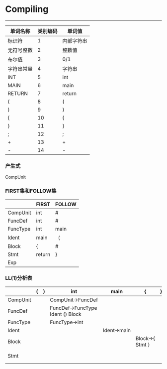 # Compiling
***
单词名称|类别编码|单词值
-------|-------|------
标识符|1|内部字符串
无符号整数|2|整数值
布尔值|3|0/1
字符串常量|4|字符串
INT|5|int
MAIN|6|main
RETURN|7|return
(|8|(
)|9|)
{|10|{
}|11|}
;|12|;
+|13|+
-|14|-

### 产生式
CompUnit

### FIRST集和FOLLOW集
|          | FIRST  | FOLLOW |
| -------- | ------ | ------ |
| CompUnit | int    | #      |
| FuncDef  | int    | #      |
| FuncType | int    | main   |
| Ident    | main   | （     |
| Block    | {      | #      |
| Stmt     | return | }      |
| Exp      | 

### LL(1)分析表
|          | (    | )    | int                                 | main           | {                  | }    | return                   | Number | ;    |
| -------- | ---- | ---- | ----------------------------------- | -------------- | ------------------ | ---- | ------------------------ | ------ | ---- |
| CompUnit |      |      | CompUnit$\to$FuncDef                |                |                    |      |                          |        |      |
| FuncDef  |      |      | FuncDef$\to$FuncType Ident () Block |                |                    |      |                          |        |      |
| FuncType |      |      | FuncType$\to$int                    |                |                    |      |                          |        |      |
| Ident    |      |      |                                     | Ident$\to$main |                    |      |                          |        |      |
| Block    |      |      |                                     |                | Block$\to${ Stmt } |      |                          |        |      |
| Stmt     |      |      |                                     |                |                    |      | Stmt$\to$return Number ; |        |      |

